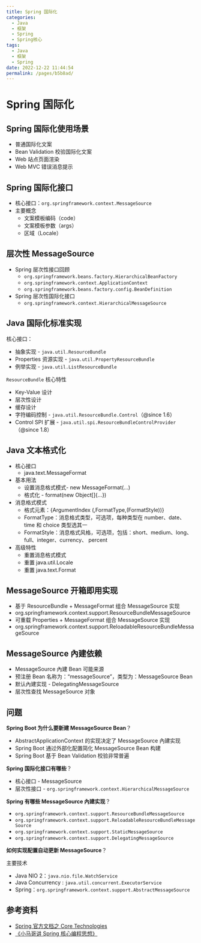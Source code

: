 ```yaml
---
title: Spring 国际化
categories: 
  - Java
  - 框架
  - Spring
  - Spring核心
tags: 
  - Java
  - 框架
  - Spring
date: 2022-12-22 11:44:54
permalink: /pages/b5b8ad/
---
```


# Spring 国际化

## Spring 国际化使用场景

- 普通国际化文案
- Bean Validation 校验国际化文案
- Web 站点页面渲染
- Web MVC 错误消息提示

## Spring 国际化接口

- 核心接口：`org.springframework.context.MessageSource`
- 主要概念
  - 文案模板编码（code）
  - 文案模板参数（args）
  - 区域（Locale）

## 层次性 MessageSource

- Spring 层次性接口回顾
  - `org.springframework.beans.factory.HierarchicalBeanFactory`
  - `org.springframework.context.ApplicationContext`
  - `org.springframework.beans.factory.config.BeanDefinition`
- Spring 层次性国际化接口
  - `org.springframework.context.HierarchicalMessageSource`

## Java 国际化标准实现

核心接口：

- 抽象实现 - `java.util.ResourceBundle`
- Properties 资源实现 - `java.util.PropertyResourceBundle`
- 例举实现 - `java.util.ListResourceBundle`

`ResourceBundle` 核心特性

- Key-Value 设计
- 层次性设计
- 缓存设计
- 字符编码控制 - `java.util.ResourceBundle.Control`（@since 1.6）
- Control SPI 扩展 - `java.util.spi.ResourceBundleControlProvider`（@since 1.8）

## Java 文本格式化

- 核心接口
  - java.text.MessageFormat
- 基本用法
  - 设置消息格式模式- new MessageFormat(...)
  - 格式化 - format(new Object[]{...})
- 消息格式模式
  - 格式元素：{ArgumentIndex (,FormatType,(FormatStyle))}
  - FormatType：消息格式类型，可选项，每种类型在 number、date、time 和 choice 类型选其一
  - FormatStyle：消息格式风格，可选项，包括：short、medium、long、full、integer、currency、
    percent
- 高级特性
  - 重置消息格式模式
  - 重置 java.util.Locale
  - 重置 java.text.Format

## MessageSource 开箱即用实现

- 基于 ResourceBundle + MessageFormat 组合 MessageSource 实现
- org.springframework.context.support.ResourceBundleMessageSource
- 可重载 Properties + MessageFormat 组合 MessageSource 实现
- org.springframework.context.support.ReloadableResourceBundleMessageSource

## MessageSource 內建依赖

- MessageSource 內建 Bean 可能来源
- 预注册 Bean 名称为：“messageSource”，类型为：MessageSource Bean
- 默认內建实现 - DelegatingMessageSource
- 层次性查找 MessageSource 对象

## 问题

**Spring Boot 为什么要新建 MessageSource Bean**？

- AbstractApplicationContext 的实现决定了 MessageSource 內建实现
- Spring Boot 通过外部化配置简化 MessageSource Bean 构建
- Spring Boot 基于 Bean Validation 校验非常普遍

**Spring 国际化接口有哪些**？

- 核心接口 - MessageSource
- 层次性接口 - `org.springframework.context.HierarchicalMessageSource`

**Spring 有哪些 MessageSource 內建实现**？

- `org.springframework.context.support.ResourceBundleMessageSource`
- `org.springframework.context.support.ReloadableResourceBundleMessageSource`
- `org.springframework.context.support.StaticMessageSource`
- `org.springframework.context.support.DelegatingMessageSource`

**如何实现配置自动更新 MessageSource**？

主要技术

- Java NIO 2：`java.nio.file.WatchService`
- Java Concurrency : `java.util.concurrent.ExecutorService`
- Spring：`org.springframework.context.support.AbstractMessageSource`

## 参考资料

- [Spring 官方文档之 Core Technologies](https://docs.spring.io/spring-framework/docs/current/spring-framework-reference/core.html#beans)
- [《小马哥讲 Spring 核心编程思想》](https://time.geekbang.org/course/intro/265)
